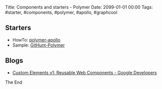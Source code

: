 Title: Components and starters - Polymer
Date: 2099-01-01 00:00
Tags: #starter, #components, #polymer, #apollo, #graphcool

## Starters

* HowTo: [polymer-apollo](https://github.com/aruntk/polymer-apollo)
* Sample: [GitHunt-Polymer](https://github.com/aruntk/GitHunt-Polymer)

## Blogs

* [Custom Elements v1: Reusable Web Components - Google Developers](https://developers.google.com/web/fundamentals/web-components/customelements)

The End
